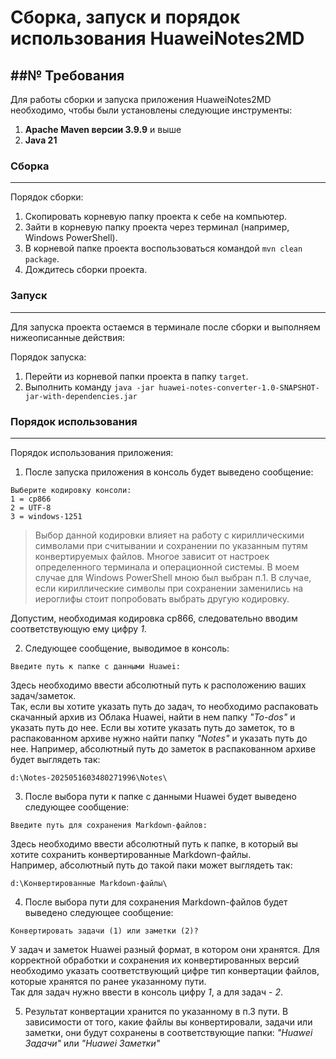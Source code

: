 # Сборка, запуск и порядок использования HuaweiNotes2MD
##№ Требования
---
Для работы сборки и запуска приложения HuaweiNotes2MD необходимо, чтобы были установлены следующие инструменты:
1. **Apache Maven версии 3.9.9** и выше
2. **Java 21**

### Сборка
---
Порядок сборки:
1. Скопировать корневую папку проекта к себе на компьютер.
2. Зайти в корневую папку проекта через терминал (например, Windows PowerShell).
3. В корневой папке проекта воспользоваться командой `mvn clean package`.
4. Дождитесь сборки проекта.

### Запуск
---
Для запуска проекта остаемся в терминале после сборки и выполняем нижеописанные действия:

Порядок запуска:
1. Перейти из корневой папки проекта в папку `target`.
2. Выполнить команду `java -jar huawei-notes-converter-1.0-SNAPSHOT-jar-with-dependencies.jar`

### Порядок использования
---
Порядок использования приложения:
1. После запуска приложения в консоль будет выведено сообщение:

```
Выберите кодировку консоли:
1 = cp866
2 = UTF-8 
3 = windows-1251
```
> Выбор данной кодировки влияет на работу с кириллическими символами при считывании и сохранении по указанным путям конвертируемых файлов. Многое зависит от настроек определенного терминала и операционной системы. В моем случае для Windows PowerShell мною был выбран п.1. В случае, если кириллические символы при сохранении заменились на иероглифы стоит попробовать выбрать другую кодировку.

Допустим, необходимая кодировка cp866, следовательно вводим соответствующую ему цифру *1*.

2. Следующее сообщение, выводимое в консоль:

```
Введите путь к папке с данными Huawei:
```

Здесь необходимо ввести абсолютный путь к расположению ваших задач/заметок.  
Так, если вы хотите указать путь до задач, то необходимо распаковать скачанный архив из Облака Huawei, найти в нем папку *"To-dos"* и указать путь до нее. Если вы хотите указать путь до заметок, то в распакованном архиве нужно найти папку *"Notes"* и указать путь до нее.
Например, абсолютный путь до заметок в распакованном архиве будет выглядеть так:

```
d:\Notes-2025051603480271996\Notes\
```

3. После выбора пути к папке с данными Huawei будет выведено следующее сообщение:


```
Введите путь для сохранения Markdown-файлов:
```

Здесь необходимо ввести абсолютный путь к папке, в который вы хотите сохранить конвертированные Markdown-файлы.  
Например, абсолютный путь до такой паки может выглядеть так:

```
d:\Конвертированные Markdown-файлы\
```

4. После выбора пути для сохранения Markdown-файлов будет выведено следующее сообщение:


```
Конвертировать задачи (1) или заметки (2)?
```

У задач и заметок Huawei разный формат, в котором они хранятся. Для корректной обработки и сохранения их конвертированных версий необходимо указать соответствующий цифре тип конвертации файлов, которые хранятся по ранее указанному пути.  
Так для задач нужно ввести в консоль цифру *1*, а для задач - *2*.

5. Результат конвертации хранится по указанному в п.3 пути. В зависимости от того, какие файлы вы конвертировали, задачи или заметки, они будут сохранены в соответствующие папки: *"Huawei Задачи"* или *"Huawei Заметки"*